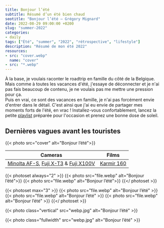 ```yaml
---
title: Bonjour l’été
subtitle: Résumé d’un été bien chaud
seotitle: "Bonjour l’été — Grégory Mignard"
date: 2022-08-29 09:00:00 +0200
slug: "summer-2022"
categories:
- daily
tags: ["Été", "summer", "2022", "rétrospective", "lifestyle"]
description: "Résumé de mon été 2022"
resources:
- src: "cover.webp"
  name: "cover"
- src: "*.webp"
---
```


À la base, je voulais raconter le roadtrip en famille du côté de la Belgique. Mais comme à toutes les vacances d'été, j'essaye de déconnecter et je n'ai pas fais beaucoup de contenu, je ne voulais pas me mettre une pression pour ça.  
Puis en vrai, ce sont des vacances en famille, je n'ai pas forcément envie d'entrer dans le détail. C'est ainsi que j'ai eu envie de partager mes moments forts de l'été, en vrac ! Installez-vous confortablement, lancez la petite [playlist](https://music.apple.com/fr/playlist/001-summer-twenty-two/pl.u-57YKfVA360r) préparée pour l'occasion et prenez une bonne dose de soleil.

## Dernières vagues avant les touristes

{{< photo src="cover" alt="Bonjour l’été">}}

| Cameras | Films |
|:-------:|:------:|
| [Minolta AF-S](https://gregorymignard.com/minolta-af-s/), [Fuji X-T3](https://www.digit-photo.com/FUJI-X-T3-Boitier-Nu-Noir-rFUJIXT3BK.html?dpa_id=23) & [Fuji X100V](https://gregorymignard.com/fujifilm-x100v/) | [Karmir 160](https://fr.morifilmlab.com/products/kamir-160-35mm-film) | 



{{< photoset always="2" >}}
{{< photo src="file.webp" alt="Bonjour l’été">}}
{{< photo src="file.webp" alt="Bonjour l’été">}}
{{</ photoset >}}

{{< photoset max="3" >}}
  {{< photo src="file.webp" alt="Bonjour l’été" >}}
  {{< photo src="file.webp" alt="Bonjour l’été" >}}
  {{< photo src="file.webp" alt="Bonjour l’été" >}}
{{</ photoset >}}

{{< photo class="vertical" src="webp.jpg" alt="Bonjour l’été" >}}

{{< photo class="fullwidth" src="webp.jpg" alt="Bonjour l’été" >}}